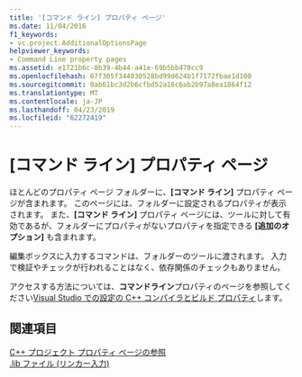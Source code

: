 ```yaml
---
title: '[コマンド ライン] プロパティ ページ'
ms.date: 11/04/2016
f1_keywords:
- vc.project.AdditionalOptionsPage
helpviewer_keywords:
- Command Line property pages
ms.assetid: e1721b6c-8b39-4b44-a41e-69b5bb470cc9
ms.openlocfilehash: 67f305f344030528bd99d624b1f7172fbae1d100
ms.sourcegitcommit: 0ab61bc3d2b6cfbd52a16c6ab2b97a8ea1864f12
ms.translationtype: MT
ms.contentlocale: ja-JP
ms.lasthandoff: 04/23/2019
ms.locfileid: "62272419"
---
```

# <a name="command-line-property-pages"></a>[コマンド ライン] プロパティ ページ

ほとんどのプロパティ ページ フォルダーに、**[コマンド ライン]** プロパティ ページが含まれます。 このページには、フォルダーに設定されるプロパティが表示されます。 また、**[コマンド ライン]** プロパティ ページには、ツールに対して有効であるが、フォルダーにプロパティがないプロパティを指定できる **[追加のオプション]** も含まれます。

編集ボックスに入力するコマンドは、フォルダーのツールに渡されます。 入力で検証やチェックが行われることはなく、依存関係のチェックもありません。

アクセスする方法については、**コマンドライン**プロパティのページを参照してください[Visual Studio での設定の C++ コンパイラとビルド プロパティ](../working-with-project-properties.md)します。

## <a name="see-also"></a>関連項目

[C++ プロジェクト プロパティ ページの参照](property-pages-visual-cpp.md)<br>
[.lib ファイル (リンカー入力)](dot-lib-files-as-linker-input.md)
